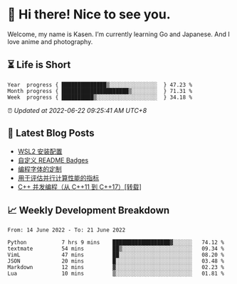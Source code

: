 <h1>👋 Hi there! Nice to see you.</h1>

Welcome, my name is Kasen. I’m currently learning Go and Japanese. And I love anime and photography.


## ⏳ Life is Short

<!-- Start of Time Progress Bar -->
``` text
Year  progress { ██████████████▒░░░░░░░░░░░░░░░  } 47.23 %
Month progress { █████████████████████▒░░░░░░░░  } 71.31 %
Week  progress { ██████████▒░░░░░░░░░░░░░░░░░░░  } 34.18 %
```

⏰ *Updated at 2022-06-22 09:25:41 AM UTC+8*

<!-- End of Time Progress Bar -->

## 📝 Latest Blog Posts

<!-- BLOG-POST-LIST:START -->
- [WSL2 安装配置](https://blog.imkasen.com/wsl2-config.html)
- [自定义 README Badges](https://blog.imkasen.com/custom-readme-badges.html)
- [编程字体的定制](https://blog.imkasen.com/coding-fonts-configuration.html)
- [用于评估并行计算性能的指标](https://blog.imkasen.com/parallel-performance-metrics.html)
- [C++ 并发编程（从 C++11 到 C++17）[转载]](https://blog.imkasen.com/cpp-concurrency.html)
<!-- BLOG-POST-LIST:END -->

## 📈 Weekly Development Breakdown

<!--START_SECTION:waka-->

```text
From: 14 June 2022 - To: 21 June 2022

Python           7 hrs 9 mins    ██████████████████▓░░░░░░   74.12 %
textmate         54 mins         ██▒░░░░░░░░░░░░░░░░░░░░░░   09.34 %
VimL             47 mins         ██░░░░░░░░░░░░░░░░░░░░░░░   08.20 %
JSON             20 mins         █░░░░░░░░░░░░░░░░░░░░░░░░   03.48 %
Markdown         12 mins         ▓░░░░░░░░░░░░░░░░░░░░░░░░   02.23 %
Lua              10 mins         ▒░░░░░░░░░░░░░░░░░░░░░░░░   01.81 %
```

<!--END_SECTION:waka-->
